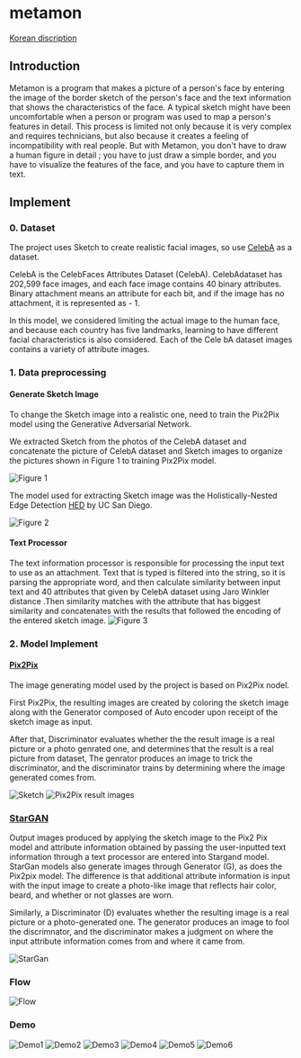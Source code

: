 # metamon

[Korean discription](http://cscp2.sogang.ac.kr/CSE4187/index.php/%ED%8A%B8%EB%A0%88%EC%9D%B4%EB%84%88)

## Introduction
Metamon is a program that makes a picture of a person's face by entering the image of the border sketch of the person's face and the text information that shows the characteristics of the face. A typical sketch might have been uncomfortable when a person or program was used to map a person's features in detail. This process is limited not only because it is very complex and requires technicians, but also because it creates a feeling of incompatibility with real people. But with Metamon, you don't have to draw a human figure in detail ; you have to just draw a simple border, and you have to visualize the features of the face, and you have to capture them in text.

## Implement
### 0. Dataset
The project uses Sketch to create realistic facial images, so use [CelebA](http://mmlab.ie.cuhk.edu.hk/projects/CelebA.html) as a dataset. 

CelebA is the CelebFaces Attributes Dataset (CelebA). CelebAdataset has 202,599 face images, and each face image contains 40 binary attributes. Binary attachment means an attribute for each bit, and if the image has no attachment, it is represented as - 1. 

In this model, we considered limiting the actual image to the human face, and because each country has five landmarks, learning to have different facial characteristics is also considered. Each of the Cele bA dataset images contains a variety of attribute images.

### 1. Data preprocessing
#### Generate Sketch Image
To change the Sketch image into a realistic one, need to train the Pix2Pix model using the Generative Adversarial Network. 

We extracted Sketch from the photos of the CelebA dataset and concatenate the picture of CelebA dataset and Sketch images to organize the pictures shown in Figure 1 to training Pix2Pix model.

![Figure 1](./img/Figure_1.JPG)

The model used for extracting Sketch image was the Holistically-Nested Edge Detection [HED](https://github.com/zeakey/hed) by UC San Diego. 

![Figure 2](./img/figure_2.JPG)

#### Text Processor
The text information processor is responsible for processing the input text to use as an attachment. Text that is typed is filtered into the string, so it is parsing the appropriate word, and then calculate similarity between input text and 40 attributes that given by CelebA dataset using Jaro Winkler distance .Then similarity matches with the attribute that has biggest similarity and concatenates with the results that followed the encoding of the entered sketch image.
![Figure 3](./img/figure_3.JPG)

### 2. Model Implement
#### [Pix2Pix](https://github.com/phillipi/pix2pix)
The image generating model used by the project is based on Pix2Pix nodel.

First Pix2Pix, the resulting images are created by coloring the sketch image along with the Generator composed of Auto encoder upon receipt of the sketch image as input.

After that, Discriminator evaluates whether the the result image is a real picture or a photo genrated one, and determines that the result is a real picture from dataset, The genrator produces an image to trick the discriminator, and the discriminator trains by determining where the image generated comes from.

![Sketch](./img/figure_4.JPG)
![Pix2Pix result images](./img/figure_4.5.JPG)

### [StarGAN](https://github.com/yunjey/StarGAN)
Output images produced by applying the sketch image to the Pix2 Pix model and attribute information obtained by passing the user-inputted text information through a text processor are entered into Stargand model.
StarGan models also generate images through Generator (G), as does the Pix2pix model. The difference is that additional attribute information is input with the input image to create a photo-like image that reflects hair color, beard, and whether or not glasses are worn. 

Similarly, a Discriminator (D) evaluates whether the resulting image is a real picture or a photo-generated one. 
The generator produces an image to fool the discrimnator, and the discriminator makes a judgment on where the input attribute information comes from and where it came from.

![StarGan](./img/figure_5.png)

### Flow
![Flow](./img/flow.jpg)

### Demo
![Demo1](./img/figure_7.jpg)
![Demo2](./img/figure_8.jpg)
![Demo3](./img/figure_9.jpg)
![Demo4](./img/figure_10.jpg)
![Demo5](./img/figure_11.jpg)
![Demo6](./img/figure_12.jpg)

